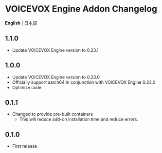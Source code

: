 # VOICEVOX Engine Addon Changelog
**English** | [日本語](https://github.com/taikun114/Home-Assistant-VOICEVOX-Engine/blob/main/docs/CHANGELOG-ja.md)

## 1.1.0
- Update VOICEVOX Engine version to 0.23.1

## 1.0.0
- Update VOICEVOX Engine version to 0.23.0
- Officially support aarch64 in conjunction with VOICEVOX Engine 0.23.0
- Optimize code

## 0.1.1
- Changed to provide pre-built containers
  - This will reduce add-on installation time and reduce errors.

## 0.1.0
- First release